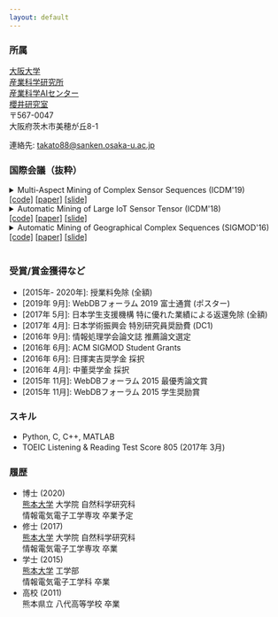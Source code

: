 ```yaml
---
layout: default
---
```


### 所属
[大阪大学](https://www.osaka-u.ac.jp/en/index.html)  
[産業科学研究所](https://www.sanken.osaka-u.ac.jp/en/)  
[産業科学AIセンター](https://www.sanken.osaka-u.ac.jp/organization/ai_center/)  
[櫻井研究室](https://www.dm.sanken.osaka-u.ac.jp)  
〒567-0047  
大阪府茨木市美穂が丘8-1  

連絡先: <takato88@sanken.osaka-u.ac.jp>  

### 国際会議（抜粋）
<details>
<summary>
Multi-Aspect Mining of Complex Sensor Sequences (ICDM'19)<br>
<a href="https://github.com/TakatoHonda/CubeMarker">[code]</a>
<a href="https://github.com/TakatoHonda/CubeMarker">[paper]</a>
<a href="https://github.com/TakatoHonda/CubeMarker">[slide]</a>
</summary>
Takato Honda, Yasuko Matsubara, Ryo Neyama, Mutsumi Abe, Yasushi Sakurai: <u>``Multi-Aspect Mining of Complex Sensor Sequences”</u>, IEEE International Conference on Data Mining (ICDM), Beijing, China, November 8-11, 2019 (Full paper) (Acceptance ratio 9.08%) (to appear).
</details>

<details>
<summary>
Automatic Mining of Large IoT Sensor Tensor (ICDM'18)<br>
<a href="https://ieeexplore.ieee.org/document/8637498">[code]</a>
<a href="https://ieeexplore.ieee.org/document/8637498">[paper]</a>
<a href="https://ieeexplore.ieee.org/document/8637498">[slide]</a>
</summary>
Takato Honda, Yasuko Matsubara, Yasushi Sakurai: <u>``Automatic Mining of Large IoT Sensor Tensor"</u>, IEEE International Conference on Data Mining (ICDM) Ph.D. Forum, Singapore, November 17-20, 2018.
</details>

<details>
<summary>
Automatic Mining of Geographical Complex Sequences (SIGMOD'16)<br>
<a href="https://dl.acm.org/citation.cfm?doid=2926693.2929903">[code]</a>
<a href="https://dl.acm.org/citation.cfm?doid=2926693.2929903">[paper]</a>
<a href="https://dl.acm.org/citation.cfm?doid=2926693.2929903">[slide]</a>
</summary>
Takato Honda: <u>``TrailMarker: Automatic Mining of Geographical Complex Sequences"</u>, ACM SIGMOD International Conference on Management of Data (SIGMOD), Ph.D. Symposium, San Francisco, USA, June 2016. 
</details><br>

### 受賞/賞金獲得など
- \[2015年- 2020年\]: 授業料免除 (全額)  
- \[2019年 9月\]: WebDBフォーラム 2019 富士通賞 (ポスター)  
- \[2017年 5月\]: 日本学生支援機構 特に優れた業績による返還免除 (全額)  
- \[2017年 4月\]: 日本学術振興会 特別研究員奨励費 (DC1)  
- \[2016年 9月\]: 情報処理学会論文誌 推薦論文選定
- \[2016年 6月\]: ACM SIGMOD Student Grants  
- \[2016年 6月\]: 日揮実吉奨学金 採択
- \[2016年 4月\]: 中董奨学金 採択
- \[2015年 11月\]: WebDBフォーラム 2015 最優秀論文賞  
- \[2015年 11月\]: WebDBフォーラム 2015 学生奨励賞  

### スキル
- Python, C, C++, MATLAB  
- TOEIC Listening & Reading Test Score 805 (2017年 3月)  

### 履歴
- 博士 (2020)  
    [熊本大学](https://www.kumamoto-u.ac.jp/) 大学院 自然科学研究科  
    情報電気電子工学専攻 卒業予定  
- 修士 (2017)  
    [熊本大学](https://www.kumamoto-u.ac.jp/) 大学院 自然科学研究科  
    情報電気電子工学専攻 卒業  
- 学士 (2015)  
    [熊本大学](https://www.kumamoto-u.ac.jp/) 工学部  
    情報電気電子工学科 卒業  
- 高校 (2011)  
    熊本県立 八代高等学校 卒業  